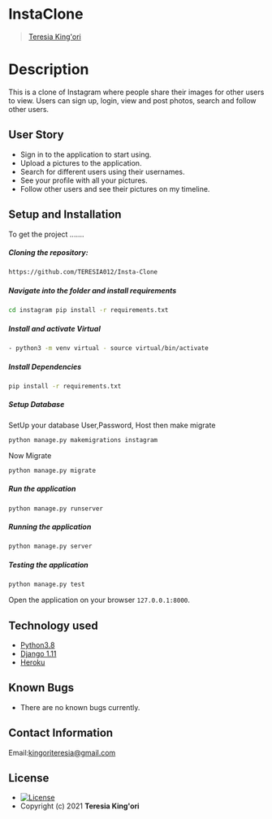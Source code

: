 # InstaClone
>[Teresia King'ori](https://github.com/Anthony64M)  
  
# Description  
This is a clone of  Instagram where people share their  images for other users to view. 
Users can sign up, login, view and post photos, search and follow other users.

## User Story  
  
* Sign in to the application to start using.  
* Upload a pictures to the application. 
* Search for different users using their usernames.  
* See your profile with all your pictures.  
* Follow other users and see their pictures on my timeline.  

## Setup and Installation  
To get the project .......  
  
##### Cloning the repository:  
 ```bash 
 https://github.com/TERESIA012/Insta-Clone
```
##### Navigate into the folder and install requirements  
 ```bash 
cd instagram pip install -r requirements.txt 
```
##### Install and activate Virtual  
 ```bash 
- python3 -m venv virtual - source virtual/bin/activate  
```  
##### Install Dependencies  
 ```bash 
 pip install -r requirements.txt 
```  
 ##### Setup Database  
  SetUp your database User,Password, Host then make migrate  
 ```bash 
python manage.py makemigrations instagram
 ``` 
 Now Migrate  
 ```bash 
 python manage.py migrate 
```
##### Run the application  
 ```bash 
 python manage.py runserver 
``` 
##### Running the application  
 ```bash 
 python manage.py server 
```
##### Testing the application  
 ```bash 
 python manage.py test 
```
Open the application on your browser `127.0.0.1:8000`.  
  
  
## Technology used  
  
* [Python3.8](https://www.python.org/)  
* [Django 1.11](https://docs.djangoproject.com/en/2.2/)  
* [Heroku](https://heroku.com)  

## Known Bugs  
* There are no known bugs currently.
  
## Contact Information   
Email:kingoriteresia@gmail.com
  
## License 
* [![License](https://img.shields.io/packagist/l/loopline-systems/closeio-api-wrapper.svg)](https://github.com/TERESIA012/Insta-Clone/blob/master/Licence)  
* Copyright (c) 2021 **Teresia King'ori**